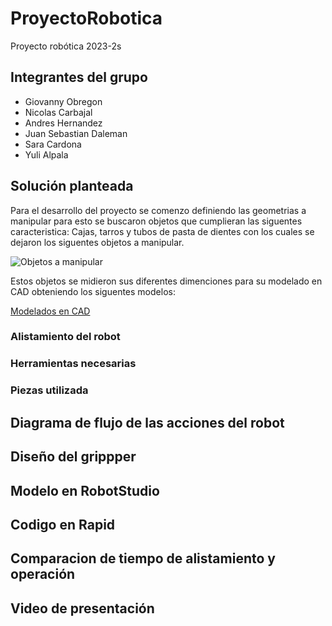 # ProyectoRobotica
Proyecto robótica 2023-2s

## Integrantes del grupo
* Giovanny Obregon
* Nicolas Carbajal
* Andres Hernandez
* Juan Sebastian Daleman
* Sara Cardona
* Yuli Alpala

## Solución planteada
Para el desarrollo del proyecto se comenzo definiendo las geometrias a manipular para esto se buscaron objetos que cumplieran las siguentes caracteristica: Cajas, tarros y tubos de pasta de dientes con los cuales se dejaron los siguentes objetos a manipular.

![Objetos a manipular](https://github.com/jcarvajalu/ProyectoRobotica/assets/70998067/9cb21aaa-551a-4a4a-a6d5-93aaa27773c3)

Estos objetos se midieron sus diferentes dimenciones para su modelado en CAD obteniendo los siguentes modelos:

[Modelados en CAD](https://github.com/jcarvajalu/ProyectoRobotica/tree/main/Modelado)

### Alistamiento del robot

### Herramientas necesarias

### Piezas utilizada

## Diagrama de flujo de las acciones del robot

## Diseño del grippper

## Modelo en RobotStudio

## Codigo en Rapid

## Comparacion de tiempo de alistamiento y operación

## Video de presentación
